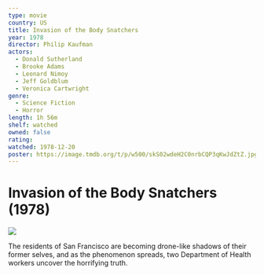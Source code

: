 ```yaml
---
type: movie
country: US
title: Invasion of the Body Snatchers
year: 1978
director: Philip Kaufman
actors:
  - Donald Sutherland
  - Brooke Adams
  - Leonard Nimoy
  - Jeff Goldblum
  - Veronica Cartwright
genre:
  - Science Fiction
  - Horror
length: 1h 56m
shelf: watched
owned: false
rating:
watched: 1978-12-20
poster: https://image.tmdb.org/t/p/w500/skS02wdeH2C0nrbCQP3qKwJdZtZ.jpg
---
```


# Invasion of the Body Snatchers (1978)

![](https://image.tmdb.org/t/p/w500/skS02wdeH2C0nrbCQP3qKwJdZtZ.jpg)

The residents of San Francisco are becoming drone-like shadows of their former selves, and as the phenomenon spreads, two Department of Health workers uncover the horrifying truth.